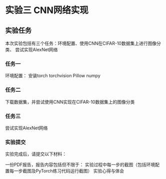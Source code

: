 # 实验三 CNN网络实现
## 实验任务
本次实验包括有三个任务：环境配置、使用CNN在CIFAR-10数据集上进行图像分类、
尝试实现AlexNet网络

### 任务一
环境配置：
安装torch torchvision Pillow numpy

### 任务二
下载数据集，并尝试使用CNN实现在CIFAR-10数据集上的图像分类

### 任务三
尝试实现AlexNet网络

### 实验提交
实验完成后，请提交以下材料：

一份PDF报告，报告内容包括但不限于：
实验过程中每一步的截图（包括环境配置每一步截图及PyTorch练习代码运行截图）
实验心得与体会




